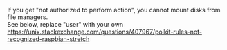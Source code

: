 If you get "not authorized to perform action", you cannot mount disks from file managers.  
See below, replace "user" with your own  
https://unix.stackexchange.com/questions/407967/polkit-rules-not-recognized-raspbian-stretch
